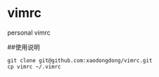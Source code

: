 # vimrc
personal vimrc


##使用说明
```
git clone git@github.com:xaodongdong/vimrc.git
cp vimrc ~/.vimrc
```

